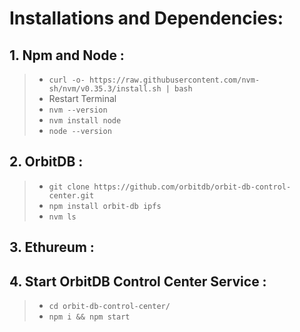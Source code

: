 # Installations and Dependencies:
## 1. Npm and Node :
> - ```curl -o- https://raw.githubusercontent.com/nvm-sh/nvm/v0.35.3/install.sh | bash```
> - Restart Terminal
> - ```nvm --version```
> - ```nvm install node```
> - ```node --version```
## 2. OrbitDB :
> - ```git clone https://github.com/orbitdb/orbit-db-control-center.git```
> - ```npm install orbit-db ipfs```
> - ```nvm ls```
## 3. Ethureum :




## 4. Start OrbitDB Control Center Service :
> - ```cd orbit-db-control-center/```
> - ```npm i && npm start```